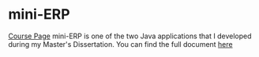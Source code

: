# mini-ERP  
[Course Page]([https://sigarra.up.pt/feup/pt/ucurr_geral.ficha_uc_view?pv_ocorrencia_id=461232](https://sigarra.up.pt/feup/pt/ucurr_geral.ficha_uc_view?pv_ocorrencia_id=500404)https://sigarra.up.pt/feup/pt/ucurr_geral.ficha_uc_view?pv_ocorrencia_id=500404)  
mini-ERP is one of the two Java applications that I developed during my Master's Dissertation.
You can find the full document [here]([[[https://sigarra.up.pt/feup/pt/ucurr_geral.ficha_uc_view?pv_ocorrencia_id=461232](https://sigarra.up.pt/feup/pt/ucurr_geral.ficha_uc_view?pv_ocorrencia_id=500404)https://sigarra.up.pt/feup/pt/ucurr_geral.ficha_uc_view?pv_ocorrencia_id=500404](https://sigarra.up.pt/feup/pt/pub_geral.pub_view?pi_pub_base_id=636948)](https://sigarra.up.pt/feup/pt/pub_geral.pub_view?pi_pub_base_id=636948)https://sigarra.up.pt/feup/pt/pub_geral.pub_view?pi_pub_base_id=636948)  
